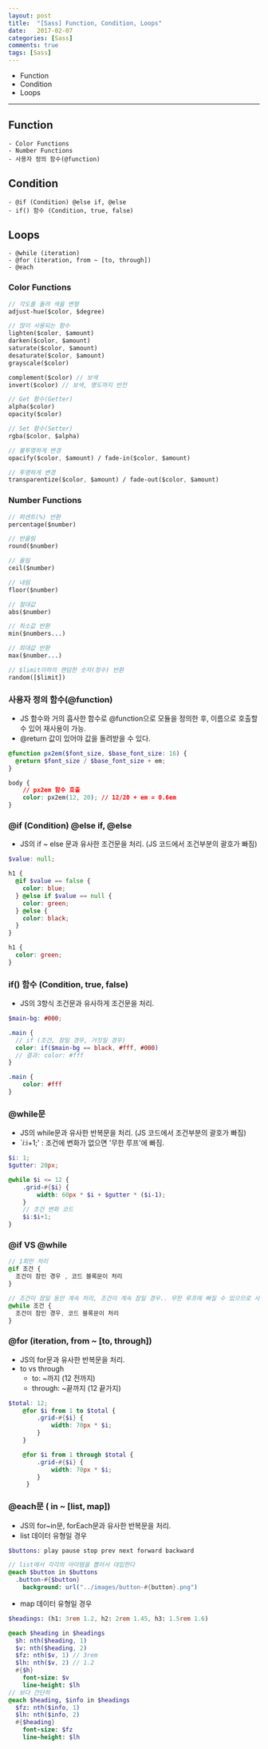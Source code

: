 ```yaml
---
layout: post
title:  "[Sass] Function, Condition, Loops"
date:   2017-02-07
categories: [Sass]
comments: true
tags: [Sass]
---
```


- Function
- Condition
- Loops

<!--more-->

---
## Function
	- Color Functions
	- Number Functions
	- 사용자 정의 함수(@function)

## Condition
	- @if (Condition) @else if, @else
	- if() 함수 (Condition, true, false)

## Loops
	- @while (iteration)
	- @for (iteration, from ~ [to, through])
	- @each

### Color Functions
```sass
// 각도를 돌려 색을 변형
adjust-hue($color, $degree)

// 많이 사용되는 함수
lighten($color, $amount)
darken($color, $amount)
saturate($color, $amount)
desaturate($color, $amount)
grayscale($color)

complement($color) // 보색
invert($color) // 보색, 명도까지 반전

// Get 함수(Getter)
alpha($color)
opacity($color)

// Set 함수(Setter)
rgba($color, $alpha)

// 불투명하게 변경
opacify($color, $amount) / fade-in($color, $amount)

// 투명하게 변경
transparentize($color, $amount) / fade-out($color, $amount)
```

### Number Functions

```sass
// 퍼센트(%) 반환
percentage($number)

// 반올림
round($number)

// 올림
ceil($number)

// 내림
floor($number)

// 절대값
abs($number)

// 최소값 반환
min($numbers...)

// 최대값 반환
max($number...)

// $limit이하의 랜덤한 숫자(정수) 반환
random([$limit])
```

### 사용자 정의 함수(@function)
- JS 함수와 거의 흡사한 함수로 @function으로 모듈을 정의한 후, 이름으로 호출할 수 있어 재사용이 가능.
- @return 값이 있어야 값을 돌려받을 수 있다.

```scss
@function px2em($font_size, $base_font_size: 16) {
  @return $font_size / $base_font_size + em;
}
```

```css
body {
	// px2em 함수 호출
	color: px2em(12, 20); // 12/20 + em = 0.6em
}
```

### @if (Condition) @else if, @else
- JS의 if ~ else 문과 유사한 조건문을 처리. (JS 코드에서 조건부분의 괄호가 빠짐)

```scss
$value: null;

h1 {
  @if $value == false {
    color: blue;
  } @else if $value == null {
    color: green;
  } @else {
    color: black;
  }
}
```

```css
h1 {
  color: green;
}
```

### if() 함수 (Condition, true, false)
- JS의 3항식 조건문과 유사하게 조건문을 처리.

```scss
$main-bg: #000;

.main {
  // if (조건, 참일 경우, 거짓일 경우)
  color: if($main-bg == black, #fff, #000)
  // 결과: color: #fff
}
```

```css
.main {
	color: #fff
}
```

### @while문
- JS의 while문과 유사한 반복문을 처리. (JS 코드에서 조건부분의 괄호가 빠짐)
- `$i:$i+1;' : 조건에 변화가 없으면 '무한 루프'에 빠짐.

```scss
$i: 1;
$gutter: 20px;

@while $i <= 12 {
	.grid-#{$i} {
		width: 60px * $i + $gutter * ($i-1);
	}
	// 조건 변화 코드
	$i:$i+1;
}
```

### @if VS @while
```scss
// 1회만 처리
@if 조건 {
  조건이 참인 경우 , 코드 블록문이 처리
}

// 조건이 참일 동안 계속 처리, 조건이 계속 참일 경우.. 무한 루프에 빠질 수 있으므로 사용에 주의해야 한다.
@while 조건 {
  조건이 참인 경우, 코드 블록문이 처리
}
```

### @for (iteration, from ~ [to, through])
- JS의 for문과 유사한 반복문을 처리.
- to vs through
	- to: ~까지 (12 전까지)
	- through: ~끝까지 (12 끝가지)

```scss
$total: 12;
	@for $i from 1 to $total {
		.grid-#{$i} {
			width: 70px * $i;
		}
	}

	@for $i from 1 through $total {
		.grid-#{$i} {
			width: 70px * $i;
		}
	 }
```

### @each문 ( in ~ [list, map])
- JS의 for~in문, forEach문과 유사한 반복문을 처리.
- list 데이터 유형일 경우

```sass
$buttons: play pause stop prev next forward backward

// list에서 각각의 아이템을 뽑아서 대입한다
@each $button in $buttons
  .button-#{$button}
    background: url("../images/button-#{button}.png")
```

- map 데이터 유형일 경우

```sass
$headings: (h1: 3rem 1.2, h2: 2rem 1.45, h3: 1.5rem 1.6)

@each $heading in $headings
  $h: nth($heading, 1)
  $v: nth($heading, 2)
  $fz: nth($v, 1) // 3rem
  $lh: nth($v, 2) // 1.2
  #{$h}
    font-size: $v
    line-height: $lh
// 보다 간단히
@each $heading, $info in $headings
  $fz: nth($info, 1)
  $lh: nth($info, 2)
  #{$heading}
    font-size: $fz
    line-height: $lh
```
